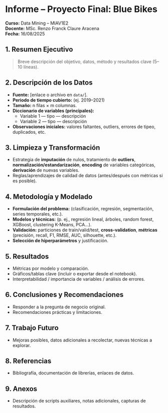 # Informe – Proyecto Final: Blue Bikes
**Curso:** Data Mining – MIAV1E2  
**Docente:** MSc. Renzo Franck Claure Aracena  
**Fecha:** 16/08/2025

## 1. Resumen Ejecutivo
> Breve descripción del objetivo, datos, método y resultados clave (5–10 líneas).

## 2. Descripción de los Datos
- **Fuente:** [enlace o archivo en `data/`].
- **Periodo de tiempo cubierto:** (ej. 2019–2021)
- **Tamaño:** n filas × m columnas.
- **Diccionario de variables (principales):**
  - Variable 1 — tipo — descripción
  - Variable 2 — tipo — descripción
- **Observaciones iniciales:** valores faltantes, outliers, errores de tipeo, duplicados, etc.

## 3. Limpieza y Transformación
- Estrategia de **imputación** de nulos, tratamiento de **outliers**, **normalización/estandarización**, **encoding** de variables categóricas, **derivación** de nuevas variables.
- Reglas/aprendizajes de calidad de datos (antes/después con métricas si es posible).

## 4. Metodología y Modelado
- **Formulación del problema:** (clasificación, regresión, segmentación, series temporales, etc.).
- **Modelos y técnicas:** (p. ej., regresión lineal, árboles, random forest, XGBoost, clustering K-Means, PCA…).
- **Validación:** particiones de train/valid/test, **cross-validation**, **métricas** (precisión, recall, F1, RMSE, AUC, silhouette, etc.).
- **Selección de hiperparámetros** y justificación.

## 5. Resultados
- Métricas por modelo y comparación.
- Gráficos/tablas clave (incluir o exportar desde el notebook).
- Interpretabilidad / importancia de variables / análisis de errores.

## 6. Conclusiones y Recomendaciones
- Responder a la pregunta de negocio original.
- Recomendaciones prácticas y limitaciones.

## 7. Trabajo Futuro
- Mejoras posibles, datos adicionales a recolectar, nuevas técnicas a explorar.

## 8. Referencias
- Bibliografía, documentación de librerías, enlaces de datos.

## 9. Anexos
- Descripción de scripts auxiliares, notas adicionales, capturas de resultados.
